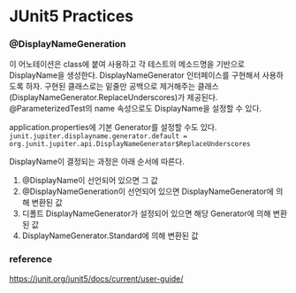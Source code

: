 # JUnit5 Practices

### @DisplayNameGeneration
이 어노테이션은 class에 붙여 사용하고 각 테스트의 메소드명을 기반으로 DisplayName을 생성한다. 
DisplayNameGenerator 인터페이스를 구현해서 사용하도록 하자. 
구현된 클래스로는 밑줄만 공백으로 제거해주는 클래스(DisplayNameGenerator.ReplaceUnderscores)가 제공된다.
@ParameterizedTest의 name 속성으로도 DisplayName을 설정할 수 있다.  
  
application.properties에 기본 Generator를 설정할 수도 있다.  
```junit.jupiter.displayname.generator.default = org.junit.jupiter.api.DisplayNameGenerator$ReplaceUnderscores```

DisplayName이 결정되는 과정은 아래 순서에 따른다.
1. @DisplayName이 선언되어 있으면 그 값  
2. @DisplayNameGeneration이 선언되어 있으면 DisplayNameGenerator에 의해 변환된 값  
3. 디폴트 DisplayNameGenerator가 설정되어 있으면 해당 Generator에 의해 변환된 값  
4. DisplayNameGenerator.Standard에 의해 변환된 값   

### reference
https://junit.org/junit5/docs/current/user-guide/